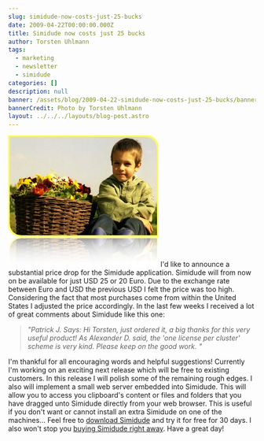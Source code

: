 ```yaml
---
slug: simidude-now-costs-just-25-bucks
date: 2009-04-22T00:00:00.000Z
title: Simidude now costs just 25 bucks
author: Torsten Uhlmann
tags:
  - marketing
  - newsletter
  - simidude
categories: []
description: null
banner: /assets/blog/2009-04-22-simidude-now-costs-just-25-bucks/banner.jpg
bannerCredit: Photo by Torsten Uhlmann
layout: ../../../layouts/blog-post.astro
---
```


![](./daniel_und_blumen21.jpg) I'd like to announce a substantial price drop for the Simidude application. Simidude will from now on be available for just USD 25 or 20 Euro. Due to the exchange rate between Euro and USD the previous USD I felt the price was too high. Considering the fact that most purchases come from within the United States I adjusted the price accordingly. In the last few weeks I received a lot of great comments about Simidude like this one:

> *<span class="dealCommentName">"Patrick J. Says:</span>* *Hi Torsten, just ordered it, a big thanks for this very useful product! As Alexander D. said, the 'one license per cluster' scheme is very kind. Please keep on the good work. "*

I'm thankful for all encouraging words and helpful suggestions! Currently I'm working on an exciting next release which will be free to existing customers. In this release I will polish some of the remaining rough edges. I also will implement a small web server embedded into Simidude. This will allow you to access you clipboard's content or files and folders that you have dragged unto Simidude directly from your web browser. This is useful if you don't want or cannot install an extra Simidude on one of the machines... Feel free to [download Simidude](http://www.simidude.com/download/) and try it for free for 30 days. I also won't stop you [buying Simidude right away](http://www.simidude.com/order/). Have a great day!
